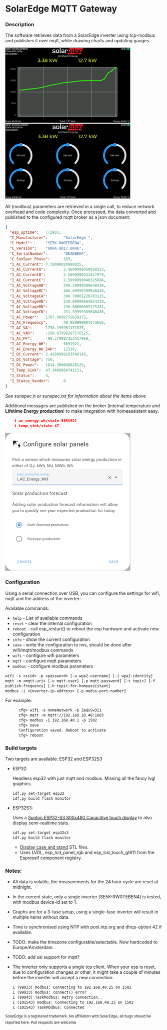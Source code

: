 # SolarEdge MQTT Gateway

### Description

The software retrieves data from a SolarEdge inverter using tcp-modbus and publishes it over mqtt, while drawing charts and updating gauges.

![Artist impression of a Chart](assets/SE-Chart.png)
![Artist impression of some Gauges](assets/SE-Gauges.png)


All (modbus) parameters are retrieved in a single call, to reduce network overhead and code complexity.
Once processed, the data converted and published to the configured mqtt broker as a json document:


```json
{
  "esp_uptime":   772903,
  "C_Manufacturer":       "SolarEdge ",
  "C_Model":      "SE5K-RW0TEBEN4",
  "C_Version":    "0004.0017.0046",
  "C_SerialNumber":       "DEADBEEF",
  "C_SunSpec_Phase":      103,
  "I_AC_Current": 7.78000020980835,
  "I_AC_CurrentA":        2.6099998950958252,
  "I_AC_CurrentB":        2.5699999332427979,
  "I_AC_CurrentC":        2.5999999046325684,
  "I_AC_VoltageAB":       399.39999389648438,
  "I_AC_VoltageBC":       400.89999389648438,
  "I_AC_VoltageCA":       399.70001220703125,
  "I_AC_VoltageAN":       230.69999694824219,
  "I_AC_VoltageBN":       230.80000305175781,
  "I_AC_VoltageCN":       231.39999389648438,
  "I_AC_Power":   1787.0999755859375,
  "I_AC_Frequency":       49.959999084472656,
  "I_AC_VA":      1798.199951171875,
  "I_AC_VAR":     -199.67999267578125,
  "I_AC_PF":      -99.379997253417969,
  "I_AC_Energy_WH":       5691921,
  "I_AC_Energy_WH_24H":   12310,
  "I_DC_Current": 2.4189999103546143,
  "I_DC_Voltage": 750,
  "I_DC_Power":   1814.300048828125,
  "I_Temp_Sink":  47.3499984741211,
  "I_Status":     4,
  "I_Status_Vendor":      0
}
```

*See sunspec.h or sunspec.txt for information about the items above*

Additional messages are published on the broker (internal temperature and **Lifetime Energy production**) to make integration with homeassistant easy.

```json
    i_ac_energy_wh/state 5691921
    i_temp_sink/state 47
```

![Homeassistant solar return](assets/HA-SolarReturn.png)

### Configuration

Using a serial connection over USB, you can configure the settings for wifi, mqtt and the address of the inverter:


Available commands:

* ```help``` - List of available commands
* ```reset``` - clear the internal configuration
* ```reboot``` - call esp_restart() to reboot the esp hardware and activate new configuration
* ```info``` - show the current configuration
* ```save``` - write the configuration to nvs, should be done after wifi/mqtt/modbus commands
* ```wifi``` - configure wifi parameters
* ```mqtt``` - configure mqtt parameters
* ```modbus``` - configure modbus parameters

```
wifi -s <ssid> -p <password> [-u wpa2-username] [-i wpa2-identity]
mqtt -m <mqtt-uri> [-u mqtt-user] [-p mqtt-password] [-t topic] [-f publish-frequency] [-h topic-for-homeassistant]
modbus -i <inverter-ip-address> [-p modus-port-number]
```

For example:

```
      cfg> wifi -s HomeNetwork -p ZaQxSw321
      cfg> mqtt -m mqtt://192.168.10.40:1883
      cfg> modbus -i 192.168.40.1 -p 1502
      cfg> save
      Configuration saved. Reboot to activate
      cfg> reboot
```


### Build targets

Two targets are available: ESP32 and ESP32S3


* ESP32:

  Headless esp32 with just mqtt and modbus. Missing all the fancy lvgl graphics.

      idf.py set-target esp32
      idf.py build flash monitor


* ESP32S3:

  Uses a [Sunton ESP32-S3 800x480 Capacitive touch display](https://nl.aliexpress.com/item/1005004788147691.html) to also display semi-realtime stats.

      idf.py set-target esp32s3
      idf.py build flash monitor

  * [Display case and stand](https://www.printables.com/model/350540-sunton-esp32s3-8048s043c-43-screen-case/files) STL files.
  * Uses LVGL, esp_lcd_panel_rgb and esp_lcd_touch_gt911 from the Espressif component registry.


### Notes:


* All data is volatile, the measurements for the 24 hour cycle are reset at midnight.
* In the current state, only a single inverter (SE5K-RW0TEBEN4) is tested, with modbus device-id set to 1.
* Graphs are for a 3-fase setup, using a single-fase inverter will result in multiple items without data.
* Time is synchronised using NTP with pool.ntp.org and dhcp-option 42 if available.
* TODO: make the timezone configurable/selectable. Now hardcoded to Europe/Amsterdam.
* TODO: add ssl support for mqtt?
* The inverter only supports a single tcp client. When your esp is reset, due to configuration changes or other, it might take a couple of minutes before the inverter will accept a new connection:

      I (99033) modbus: Connecting to 192.168.40.25 on 1502
      I (99033) modbus: connect() error
      I (99043) TaskModbus: Retry connection..
      I (101543) modbus: Connecting to 192.168.40.25 on 1502
      I (101543) TaskModbus: Connected


<sup>SolarEdge is a registered trademark. No affiliation with SolarEdge, all bugs should be reported here. Pull requests are welcome</sup>
